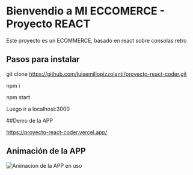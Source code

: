 # Bienvendio a MI ECCOMERCE - Proyecto REACT

Este proyecto es un ECOMMERCE, basado en react sobre consolas retro

## Pasos para instalar

git clone https://github.com/luisemiliopizzolanti/proyecto-react-coder.git

npm i

npm start

Luego ir a localhost:3000

##Demo de la APP

https://proyecto-react-coder.vercel.app/

## Animación de la APP

![Animacion de la APP en uso](https://raw.githubusercontent.com/luisemiliopizzolanti/json_test/main/RetroConsolas.gif)



